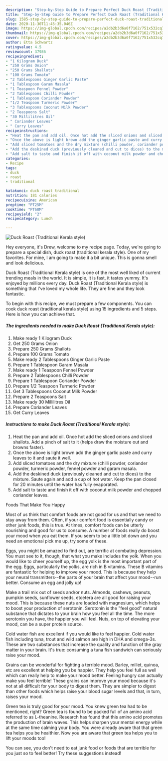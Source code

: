 ```yaml
---
description: "Step-by-Step Guide to Prepare Perfect Duck Roast (Traditional Kerala style)"
title: "Step-by-Step Guide to Prepare Perfect Duck Roast (Traditional Kerala style)"
slug: 1585-step-by-step-guide-to-prepare-perfect-duck-roast-traditional-kerala-style
date: 2020-11-30T11:45:35.046Z
image: https://img-global.cpcdn.com/recipes/a2db2b3d6a0f7162/751x532cq70/duck-roast-traditional-kerala-style-recipe-main-photo.jpg
thumbnail: https://img-global.cpcdn.com/recipes/a2db2b3d6a0f7162/751x532cq70/duck-roast-traditional-kerala-style-recipe-main-photo.jpg
cover: https://img-global.cpcdn.com/recipes/a2db2b3d6a0f7162/751x532cq70/duck-roast-traditional-kerala-style-recipe-main-photo.jpg
author: Etta Schwartz
ratingvalue: 4.5
reviewcount: 37986
recipeingredient:
- "1 Kilogram Duck"
- "250 Grams Onion"
- "250 Grams Shallots"
- "100 Grams Tomato"
- "2 Tablespoons Ginger Garlic Paste"
- "1 Tablespoon Garam Masala"
- "1 Teaspoon Fennel Powder"
- "2 Tablespoons Chilli Powder"
- "1 Tablespoon Coriander Powder"
- "1/2 Teaspoon Turmeric Powder"
- "3 Tablespoons Coconut Milk Powder"
- "2 Teaspoons Salt"
- "30 Millilitres Oil"
- " Coriander Leaves"
- " Curry Leaves"
recipeinstructions:
- "Heat the pan and add oil. Once hot add the sliced onions and sliced shallots. Add a pinch of salt to it (helps draw the moisture out and browns faster)."
- "Once the above is light brown add the ginger garlic paste and curry leaves to it and saute it well."
- "Add sliced tomatoes and the dry mixture (chilli powder, coriander powder, turmeric powder, fennel powder and garam masala."
- "Add the deskined duck (previously cleaned and cut to dices) to the mixture. Saute again and add a cup of hot water. Keep the pan closed for 20 minutes until the water has fully evaporated."
- "Add salt to taste and finish it off with coconut milk powder and chopped coriander leaves."
categories:
- Recipe
tags:
- duck
- roast
- traditional

katakunci: duck roast traditional 
nutrition: 181 calories
recipecuisine: American
preptime: "PT25M"
cooktime: "PT60M"
recipeyield: "2"
recipecategory: Lunch

---
```



![Duck Roast (Traditional Kerala style)](https://img-global.cpcdn.com/recipes/a2db2b3d6a0f7162/751x532cq70/duck-roast-traditional-kerala-style-recipe-main-photo.jpg)

Hey everyone, it's Drew, welcome to my recipe page. Today, we're going to prepare a special dish, duck roast (traditional kerala style). One of my favorites. For mine, I am going to make it a bit unique. This is gonna smell and look delicious.



Duck Roast (Traditional Kerala style) is one of the most well liked of current trending meals in the world. It is simple, it is fast, it tastes yummy. It's enjoyed by millions every day. Duck Roast (Traditional Kerala style) is something that I've loved my whole life. They are fine and they look fantastic.


To begin with this recipe, we must prepare a few components. You can cook duck roast (traditional kerala style) using 15 ingredients and 5 steps. Here is how you can achieve that.

<!--inarticleads1-->

##### The ingredients needed to make Duck Roast (Traditional Kerala style):

1. Make ready 1 Kilogram Duck
1. Get 250 Grams Onion
1. Prepare 250 Grams Shallots
1. Prepare 100 Grams Tomato
1. Make ready 2 Tablespoons Ginger Garlic Paste
1. Prepare 1 Tablespoon Garam Masala
1. Make ready 1 Teaspoon Fennel Powder
1. Prepare 2 Tablespoons Chilli Powder
1. Prepare 1 Tablespoon Coriander Powder
1. Prepare 1/2 Teaspoon Turmeric Powder
1. Get 3 Tablespoons Coconut Milk Powder
1. Prepare 2 Teaspoons Salt
1. Make ready 30 Millilitres Oil
1. Prepare  Coriander Leaves
1. Get  Curry Leaves




<!--inarticleads2-->

##### Instructions to make Duck Roast (Traditional Kerala style):

1. Heat the pan and add oil. Once hot add the sliced onions and sliced shallots. Add a pinch of salt to it (helps draw the moisture out and browns faster).
1. Once the above is light brown add the ginger garlic paste and curry leaves to it and saute it well.
1. Add sliced tomatoes and the dry mixture (chilli powder, coriander powder, turmeric powder, fennel powder and garam masala.
1. Add the deskined duck (previously cleaned and cut to dices) to the mixture. Saute again and add a cup of hot water. Keep the pan closed for 20 minutes until the water has fully evaporated.
1. Add salt to taste and finish it off with coconut milk powder and chopped coriander leaves.




Foods That Make You Happy


Most of us think that comfort foods are not good for us and that we need to stay away from them. Often, if your comfort food is essentially candy or other junk foods, this is true. At times, comfort foods can be utterly nourishing and good for us to consume. A number of foods really do boost your mood when you eat them. If you seem to be a little bit down and you need an emotional pick me up, try some of these.

Eggs, you might be amazed to find out, are terrific at combating depression. You must see to it, though, that what you make includes the yolk. When you would like to cheer yourself up, the egg yolk is the most important part of the egg. Eggs, particularly the yolks, are rich in B vitamins. These B vitamins are fantastic for helping to improve your mood. This is because they help your neural transmitters--the parts of your brain that affect your mood--run better. Consume an egg and jolly up!

Make a trail mix out of seeds and/or nuts. Almonds, cashews, peanuts, pumpkin seeds, sunflower seeds, etcetera are all good for raising your mood. This is because these nuts are loaded with magnesium, which helps to boost your production of serotonin. Serotonin is the "feel good" natural substance that dictates to your brain how you feel all the time. The more serotonin you have, the happier you will feel. Nuts, on top of elevating your mood, can be a super protein source.

Cold water fish are excellent if you would like to feel happier. Cold water fish including tuna, trout and wild salmon are high in DHA and omega-3s. These are two substances that increase the quality and function of the gray matter in your brain. It's true: consuming a tuna fish sandwich can seriously raise your mood. 

Grains can be wonderful for fighting a terrible mood. Barley, millet, quinoa, etc are excellent at helping you be happier. They help you feel full as well which can really help to make your mood better. Feeling hungry can actually make you feel terrible! These grains can improve your mood because it's not at all difficult for your body to digest them. They are simpler to digest than other foods which helps raise your blood sugar levels and that, in turn, raises your mood.

Green tea is truly good for your mood. You knew green tea had to be mentioned, right? Green tea is found to be packed full of an amino acid referred to as L-theanine. Research has found that this amino acid promotes the production of brain waves. This helps sharpen your mental energy while at the same time calming your body. You were already aware that that green tea helps you be healthier. Now you are aware that green tea helps you to lift your moods too!

You can see, you don't need to eat junk food or foods that are terrible for you just so to feel better! Try  these suggestions  instead!


